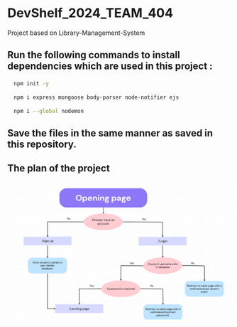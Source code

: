 # DevShelf_2024_TEAM_404
Project based on Library-Management-System

## Run the following commands to install  dependencies which are used in this project :
```bash
  npm init -y
```
```bash
  npm i express mongoose body-parser node-notifier ejs 
```
```bash
  npm i --global nodemon
```
## Save the files in the same manner as saved in this repository.
## The plan of the project

## ![image](./public/images/Screenshot%202024-07-17%20185846.png)



